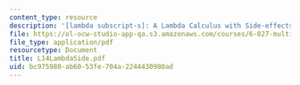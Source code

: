 ```yaml
---
content_type: resource
description: '[lambda subscript-s]: A Lambda Calculus with Side-effects'
file: https://ol-ocw-studio-app-qa.s3.amazonaws.com/courses/6-827-multithreaded-parallelism-languages-and-compilers-fall-2002/bc975980ab6053fe704a2244430980ad_L14LambdaSide.pdf
file_type: application/pdf
resourcetype: Document
title: L14LambdaSide.pdf
uid: bc975980-ab60-53fe-704a-2244430980ad
---
```

